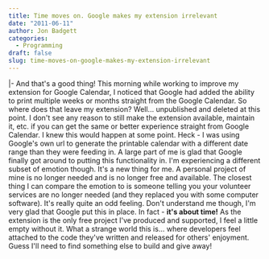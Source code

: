 ```yaml
---
title: Time moves on. Google makes my extension irrelevant
date: "2011-06-11"
author: Jon Badgett
categories:
  - Programming
draft: false
slug: time-moves-on-google-makes-my-extension-irrelevant
---
```


|- And that's a good thing! This morning while working to improve my extension
for Google Calendar, I noticed that Google had added the ability to print
multiple weeks or months straight from the Google Calendar. So where does that
leave my extension? Well... unpublished and deleted at this point. I don't see
any reason to still make the extension available, maintain it, etc. if you can
get the same or better experience straight from Google Calendar. I knew this
would happen at some point. Heck - I was using Google's own url to generate the
printable calendar with a different date range than they were feeding in. A
large part of me is glad that Google finally got around to putting this
functionality in. I'm experiencing a different subset of emotion though. It's a
new thing for me. A personal project of mine is no longer needed and is no
longer free and available. The closest thing I can compare the emotion to is
someone telling you your volunteer services are no longer needed (and they
replaced you with some computer software). It's really quite an odd feeling.
Don't understand me though, I'm very glad that Google put this in place. In
fact - <strong>it's about time!</strong> As the extension is the only free
project I've produced and supported, I feel a little empty without it. What a
strange world this is... where developers feel attached to the code they've
written and released for others' enjoyment. Guess I'll need to find something
else to build and give away!

